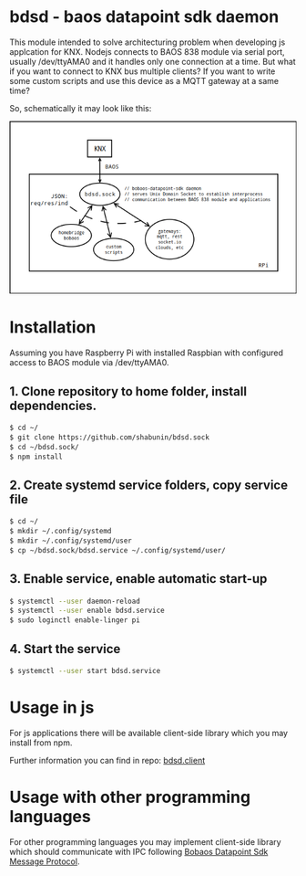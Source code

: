 # bdsd - baos datapoint sdk daemon

This module intended to solve architecturing problem when developing js applcation for KNX.
Nodejs connects to BAOS 838 module via serial port, usually /dev/ttyAMA0 and it handles only one connection at a time.
But what if you want to connect to KNX bus multiple clients? 
If you want to write some custom scripts and use this device as a MQTT gateway at a same time?

So, schematically it may look like this:

![meow](./scheme.png)

# Installation

Assuming you have Raspberry Pi with installed Raspbian with configured access to BAOS module via /dev/ttyAMA0.

## 1. Clone repository to home folder, install dependencies.

```bash
$ cd ~/
$ git clone https://github.com/shabunin/bdsd.sock
$ cd ~/bdsd.sock/
$ npm install
```

## 2. Create systemd service folders, copy service file

```bash
$ cd ~/
$ mkdir ~/.config/systemd
$ mkdir ~/.config/systemd/user
$ cp ~/bdsd.sock/bdsd.service ~/.config/systemd/user/
```

## 3. Enable service, enable automatic start-up

```bash
$ systemctl --user daemon-reload
$ systemctl --user enable bdsd.service
$ sudo loginctl enable-linger pi
```

## 4. Start the service

```bash
$ systemctl --user start bdsd.service
```

# Usage in js

For js applications there will be available client-side library which you may install from npm.

Further information you can find in repo: [bdsd.client](https://github.com/shabunin/bdsd.client)

# Usage with other programming languages

For other programming languages you may implement client-side library which should communicate with IPC following [Bobaos Datapoint Sdk Message Protocol](./PROTOCOL.md).
